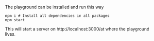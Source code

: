 The playground can be installed and run this way

```
npm i # Install all dependencies in all packages
npm start
```

This will start a server on http://localhost:3000/at where the playground lives.
